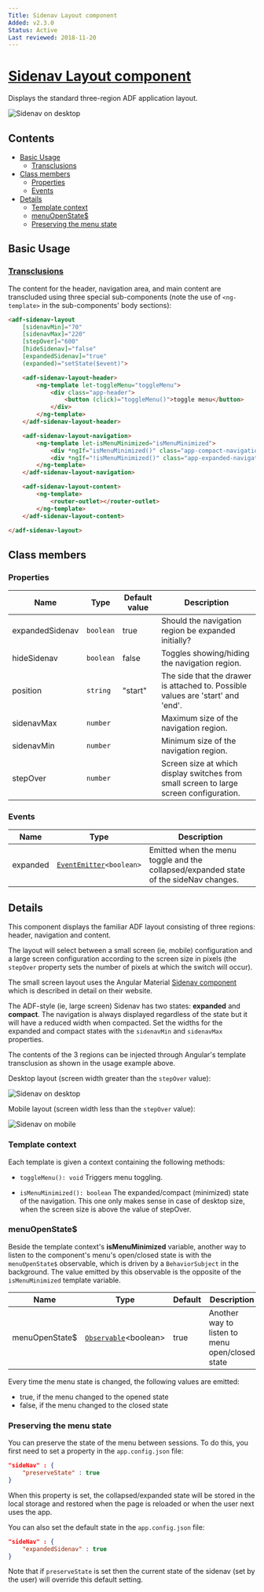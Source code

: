 ```yaml
---
Title: Sidenav Layout component
Added: v2.3.0
Status: Active
Last reviewed: 2018-11-20
---
```


# [Sidenav Layout component](../../../lib/core/layout/components/sidenav-layout/sidenav-layout.component.ts "Defined in sidenav-layout.component.ts")

Displays the standard three-region ADF application layout.

![Sidenav on desktop](../../docassets/images/sidenav-layout.png)

## Contents

*   [Basic Usage](#basic-usage)
    *   [Transclusions](#transclusions)
*   [Class members](#class-members)
    *   [Properties](#properties)
    *   [Events](#events)
*   [Details](#details)
    *   [Template context](#template-context)
    *   [menuOpenState$](#menuopenstate)
    *   [Preserving the menu state](#preserving-the-menu-state)

## Basic Usage

### [Transclusions](../../user-guide/transclusion.md)

The content for the header, navigation area, and main content are transcluded using three special
sub-components (note the use of `<ng-template>` in the sub-components' body sections):

```html
<adf-sidenav-layout
    [sidenavMin]="70"
    [sidenavMax]="220"
    [stepOver]="600"
    [hideSidenav]="false"
    [expandedSidenav]="true"
    (expanded)="setState($event)">

    <adf-sidenav-layout-header>
        <ng-template let-toggleMenu="toggleMenu">
            <div class="app-header">
                <button (click)="toggleMenu()">toggle menu</button>
            </div>
        </ng-template>
    </adf-sidenav-layout-header>

    <adf-sidenav-layout-navigation>
        <ng-template let-isMenuMinimized="isMenuMinimized">
            <div *ngIf="isMenuMinimized()" class="app-compact-navigation"></div>
            <div *ngIf="!isMenuMinimized()" class="app-expanded-navigation"></div>
        </ng-template>
    </adf-sidenav-layout-navigation>

    <adf-sidenav-layout-content>
        <ng-template>
            <router-outlet></router-outlet>
        </ng-template>
    </adf-sidenav-layout-content>

</adf-sidenav-layout>
```

## Class members

### Properties

| Name | Type | Default value | Description |
| --- | --- | --- | --- |
| expandedSidenav | `boolean` | true | Should the navigation region be expanded initially? |
| hideSidenav | `boolean` | false | Toggles showing/hiding the navigation region. |
| position | `string` | "start" | The side that the drawer is attached to. Possible values are 'start' and 'end'. |
| sidenavMax | `number` |  | Maximum size of the navigation region. |
| sidenavMin | `number` |  | Minimum size of the navigation region. |
| stepOver | `number` |  | Screen size at which display switches from small screen to large screen configuration. |

### Events

| Name | Type | Description |
| --- | --- | --- |
| expanded | [`EventEmitter`](https://angular.io/api/core/EventEmitter)`<boolean>` | Emitted when the menu toggle and the collapsed/expanded state of the sideNav changes. |

## Details

This component displays the familiar ADF layout consisting of three regions: header, navigation
and content.

The layout will select between a small screen (ie, mobile) configuration and a large screen
configuration according to the screen size in pixels (the `stepOver` property sets the
number of pixels at which the switch will occur).

The small screen layout uses the Angular Material [Sidenav component](https://material.angularjs.org/latest/api/directive/mdSidenav) which is
described in detail on their website.

The ADF-style (ie, large screen) Sidenav has two states: **expanded** and **compact**.
The navigation is always displayed regardless of the state but it will have a reduced width
when compacted. Set the widths for the expanded and compact states with the `sidenavMin` and
`sidenavMax` properties.

The contents of the 3 regions can be injected through Angular's template transclusion as shown
in the usage example above.

Desktop layout (screen width greater than the `stepOver` value):

![Sidenav on desktop](../../docassets/images/sidenav-layout.png)

Mobile layout (screen width less than the `stepOver` value):

![Sidenav on mobile](../../docassets/images/sidenav-layout-mobile.png)

### Template context

Each template is given a context containing the following methods:

*   `toggleMenu(): void`
    Triggers menu toggling.

*   `isMenuMinimized(): boolean`
    The expanded/compact (minimized) state of the navigation. This one only makes sense in case of desktop size, when the screen size is above the value of stepOver.

### menuOpenState$

Beside the template context's **isMenuMinimized** variable, another way to listen to the component's menu's open/closed state is with the `menuOpenState$` observable, which is driven by a `BehaviorSubject` in the background. The value emitted by this observable is the opposite of the `isMenuMinimized` template variable.

| Name           | Type                                                                          | Default | Description                                     |
| -------------- | ----------------------------------------------------------------------------- | ------- | ----------------------------------------------- |
| menuOpenState$ | [`Observable`](http://reactivex.io/documentation/observable.html)&lt;boolean> | true    | Another way to listen to menu open/closed state |

Every time the menu state is changed, the following values are emitted:

*   true, if the menu changed to the opened state
*   false, if the menu changed to the closed state

### Preserving the menu state

You can preserve the state of the menu between sessions. To do this, you first need to
set a property in the `app.config.json` file:

```json
"sideNav" : {
    "preserveState" : true
}
```

When this property is set, the collapsed/expanded state will be stored in the local storage
and restored when the page is reloaded or when the user next uses the app.

You can also set the default state in the `app.config.json` file:

```json
"sideNav" : {
    "expandedSidenav" : true
}
```

Note that if `preserveState` is set then the current state of the sidenav (set by the user)
will override this default setting.
